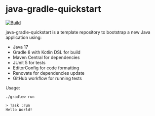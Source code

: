 # java-gradle-quickstart

[![Build](https://github.com/grumpyf0x48/java-gradle-quickstart/actions/workflows/gradle.yml/badge.svg)](https://github.com/grumpyf0x48/java-gradle-quickstart/actions/workflows/gradle.yml)

java-gradle-quickstart is a template repository to bootstrap a new Java
application using:

- Java 17
- Gradle 8 with Kotlin DSL for build
- Maven Central for dependencies
- JUnit 5 for tests
- EditorConfig for code formatting
- Renovate for dependencies update
- GitHub workflow for running tests

Usage:

```shell
./gradlew run

> Task :run
Hello World!
```